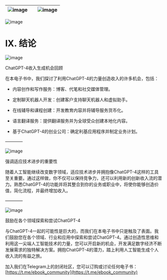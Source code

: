 | ![image](d2d_images/chapter_title_corner_decoration_left.png) |  | ![image](d2d_images/chapter_title_corner_decoration_right.png) |
| --- | --- | --- |

![image](d2d_images/chapter_title_above.png)

# IX. 结论

![image](d2d_images/chapter_title_below.png)

ChatGPT-4收入生成机会回顾

在本电子书中，我们探讨了利用ChatGPT-4的力量创造收入的许多机会，包括：

+   内容创作和写作服务：博客、代笔和社交媒体管理。

+   定制聊天机器人开发：创建客户支持聊天机器人和虚拟助手。

+   在线辅导和课程创建：开发教育内容并将辅导服务货币化。

+   语言翻译服务：提供翻译服务并为全球受众创建本地化内容。

+   基于ChatGPT-4的创业公司：确定利基应用程序并制定业务计划。

––––––––

![image](d2d_images/scene_break.png)

强调适应技术进步的重要性

随着人工智能继续改变数字领域，适应技术进步并拥抱像ChatGPT-4这样的工具至关重要。通过这样做，你不仅可以保持竞争力，还可以利用新的创新收入流的潜力。熟悉ChatGPT-4的功能并将其整合到你的业务或职业中，将使你能够创造价值，简化流程，并最终增加收入。

––––––––

![image](d2d_images/scene_break.png)

鼓励在各个领域探索和尝试ChatGPT-4

与ChatGPT-4一起的可能性是巨大的，而我们在本电子书中只是触及了表面。我们鼓励您在各个领域、行业和应用中探索和尝试ChatGPT-4。通过创造性思维和利用这一尖端人工智能技术的力量，您可以开启新的机会，开发满足数字经济不断发展需求的独特解决方案。拥抱ChatGPT-4的潜力，踏上利用人工智能生成个人收入流的有益之旅。

加入我们在Telegram上的封闭社区，您可以订购或讨论任何电子书：[https://t.me/ebook_community](https://t.me/ebook_community)
